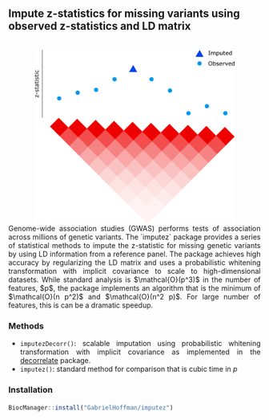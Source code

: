 
<br>

## Impute z-statistics for missing variants using observed z-statistics and LD matrix

<br>
<div align='center'>
<img src="man/figures/LD.png" width="400" align="center">
</div>

<div style="text-align: justify">
Genome-wide association studies (GWAS) performs tests of association across millions of genetic variants.  The `imputez` package provides a series of statistical methods to impute the z-statistic for missing genetic variants by using LD information from a reference panel.  The package achieves high accuracy by regularizing the LD matrix and uses a probabilistic whitening transformation with implicit covariance to scale to high-dimensional datasets.  While standard analysis is $\mathcal{O}(p^3)$ in the number of features, $p$, the package implements an algorithm that is the minimum of $\mathcal{O}(n p^2)$ and $\mathcal{O}(n^2 p)$.  For large number of features, this is can be a dramatic speedup.




### Methods 
- `imputezDecorr()`: scalable imputation using probabilistic whitening transformation with implicit covariance as implemented in the [decorrelate](https://gabrielhoffman.github.io/decorrelate/) package.
- `imputez()`: standard method for comparison that is cubic time in $p$


</div>


### Installation
```r
BiocManager::install("GabrielHoffman/imputez")
```
